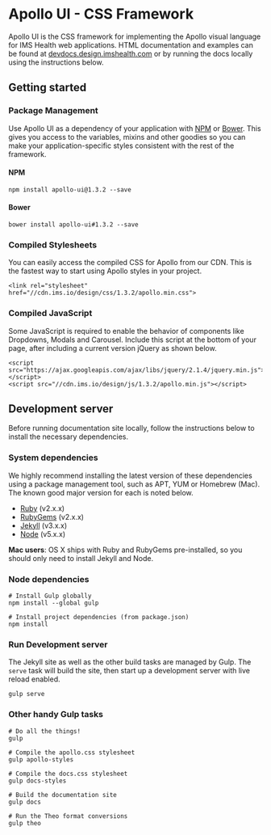 # Apollo UI - CSS Framework

Apollo UI is the CSS framework for implementing the Apollo visual language for IMS Health web applications.  HTML documentation and examples can be found at [devdocs.design.imshealth.com](http://devdocs.design.imshealth.com) or by running the docs locally using the instructions below.

## Getting started

### Package Management

Use Apollo UI as a dependency of your application with [NPM](http://npmjs.com) or [Bower](http://bower.io).  This gives you access to the variables, mixins and other goodies so you can make your application-specific styles consistent with the rest of the framework.

#### NPM
```
npm install apollo-ui@1.3.2 --save
```

#### Bower
```
bower install apollo-ui#1.3.2 --save
```


### Compiled Stylesheets

You can easily access the compiled CSS for Apollo from our CDN. This is the fastest way to start using Apollo styles in your project.

```
<link rel="stylesheet" href="//cdn.ims.io/design/css/1.3.2/apollo.min.css">
```

### Compiled JavaScript

Some JavaScript is required to enable the behavior of components like Dropdowns, Modals and Carousel. Include this script at the bottom of your page, after including a current version jQuery as shown below.

```
<script src="https://ajax.googleapis.com/ajax/libs/jquery/2.1.4/jquery.min.js"></script>
<script src="//cdn.ims.io/design/js/1.3.2/apollo.min.js"></script>
```


## Development server

Before running documentation site locally, follow the instructions below to install the necessary dependencies.

### System dependencies

We highly recommend installing the latest version of these dependencies using a package management tool, such as APT, YUM or Homebrew (Mac).  The known good major version for each is noted below.

- [Ruby](https://www.ruby-lang.org) (v2.x.x)
- [RubyGems](https://rubygems.org/) (v2.x.x)
- [Jekyll](http://jekyllrb.com/) (v3.x.x)
- [Node](https://nodejs.org) (v5.x.x)

**Mac users**: OS X ships with Ruby and RubyGems pre-installed, so you should only need to install Jekyll and Node.

### Node dependencies

```
# Install Gulp globally
npm install --global gulp

# Install project dependencies (from package.json)
npm install
```

### Run Development server

The Jekyll site as well as the other build tasks are managed by Gulp.  The `serve` task will build the site, then start up a development server with live reload enabled.

```
gulp serve
```

### Other handy Gulp tasks

```
# Do all the things!
gulp

# Compile the apollo.css stylesheet
gulp apollo-styles

# Compile the docs.css stylesheet
gulp docs-styles

# Build the documentation site
gulp docs

# Run the Theo format conversions
gulp theo
```


